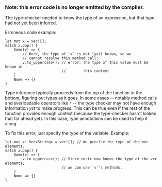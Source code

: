 ### Note: this error code is no longer emitted by the compiler.

The type-checker needed to know the type of an expression, but that type had not
yet been inferred.

Erroneous code example:

```compile_fail
let mut x = vec![];
match x.pop() {
    Some(v) => {
        // Here, the type of `v` is not (yet) known, so we
        // cannot resolve this method call:
        v.to_uppercase(); // error: the type of this value must be known in
                          //        this context
    }
    None => {}
}
```

Type inference typically proceeds from the top of the function to the bottom,
figuring out types as it goes. In some cases -- notably method calls and
overloadable operators like `*` -- the type checker may not have enough
information *yet* to make progress. This can be true even if the rest of the
function provides enough context (because the type-checker hasn't looked that
far ahead yet). In this case, type annotations can be used to help it along.

To fix this error, just specify the type of the variable. Example:

```
let mut x: Vec<String> = vec![]; // We precise the type of the vec elements.
match x.pop() {
    Some(v) => {
        v.to_uppercase(); // Since rustc now knows the type of the vec elements,
                          // we can use `v`'s methods.
    }
    None => {}
}
```
